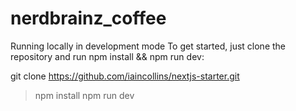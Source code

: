 # nerdbrainz_coffee

Running locally in development mode
To get started, just clone the repository and run npm install && npm run dev:

git clone https://github.com/iaincollins/nextjs-starter.git

> npm install
> npm run dev
